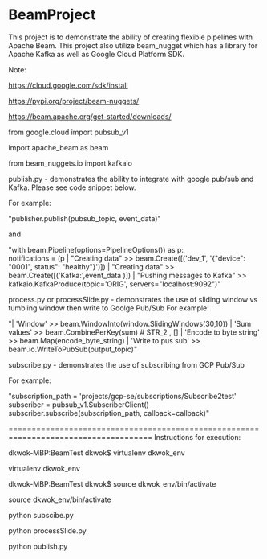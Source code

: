 # BeamProject

This project is to demonstrate the ability of creating flexible pipelines with Apache Beam.
This project also utilize beam_nugget which has a library for Apache Kafka as well as Google Cloud Platform SDK.

Note:

https://cloud.google.com/sdk/install

https://pypi.org/project/beam-nuggets/

https://beam.apache.org/get-started/downloads/


from google.cloud import pubsub_v1

import apache_beam as beam

from beam_nuggets.io import kafkaio


publish.py - demonstrates the ability to integrate with google pub/sub and Kafka. Please see code snippet below.

For example:

"publisher.publish(pubsub_topic, event_data)"

and

"with beam.Pipeline(options=PipelineOptions()) as p:\
notifications = (p
| "Creating data" >> beam.Create([('dev_1', '{"device": "0001", status": "healthy"}')])
| "Creating data" >> beam.Create([('Kafka:',event_data )])
| "Pushing messages to Kafka" >> kafkaio.KafkaProduce(topic='ORIG', servers="localhost:9092")"


process.py or processSlide.py - demonstrates the use of sliding window vs tumbling window then write to Goolge Pub/Sub
For example:

"| 'Window' >> beam.WindowInto(window.SlidingWindows(30,10))
| 'Sum values' >> beam.CombinePerKey(sum) # STR_2 , []
| 'Encode to byte string' >> beam.Map(encode_byte_string)
| 'Write to pus sub' >> beam.io.WriteToPubSub(output_topic)"

subscribe.py - demonstrates the use of subscribing from GCP Pub/Sub

For example:

"subscription_path = 'projects/gcp-se/subscriptions/Subscribe2test'
subscriber = pubsub_v1.SubscriberClient()
subscriber.subscribe(subscription_path, callback=callback)"

=====================================================================================
Instructions for execution:

dkwok-MBP:BeamTest dkwok$ virtualenv dkwok_env

virtualenv dkwok_env

dkwok-MBP:BeamTest dkwok$ source dkwok_env/bin/activate

source dkwok_env/bin/activate

python subscibe.py

python processSlide.py

python publish.py



